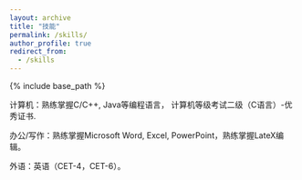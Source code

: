 ```yaml
---
layout: archive
title: "技能"
permalink: /skills/
author_profile: true
redirect_from:
  - /skills
---
```


{% include base_path %}

计算机：熟练掌握C/C++, Java等编程语言， 计算机等级考试二级（C语言）-优秀证书.

办公/写作：熟练掌握Microsoft Word, Excel, PowerPoint，熟练掌握LateX编辑。

外语：英语（CET-4，CET-6）。
